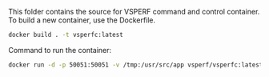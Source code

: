 This folder contains the source for VSPERF command and control container.
To build a new container, use the Dockerfile.
```sh
docker build . -t vsperfc:latest
```
Command to run the container:
```sh
docker run -d -p 50051:50051 -v /tmp:/usr/src/app vsperf/vsperfc:latest
```
